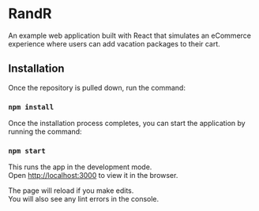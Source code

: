 # RandR

An example web application built with React that simulates an eCommerce\
experience where users can add vacation packages to their cart.

## Installation

Once the repository is pulled down, run the command:

### `npm install`

Once the installation process completes, you can start the application by\
running the command:

### `npm start`

This runs the app in the development mode.\
Open [http://localhost:3000](http://localhost:3000) to view it in the browser.

The page will reload if you make edits.\
You will also see any lint errors in the console.
